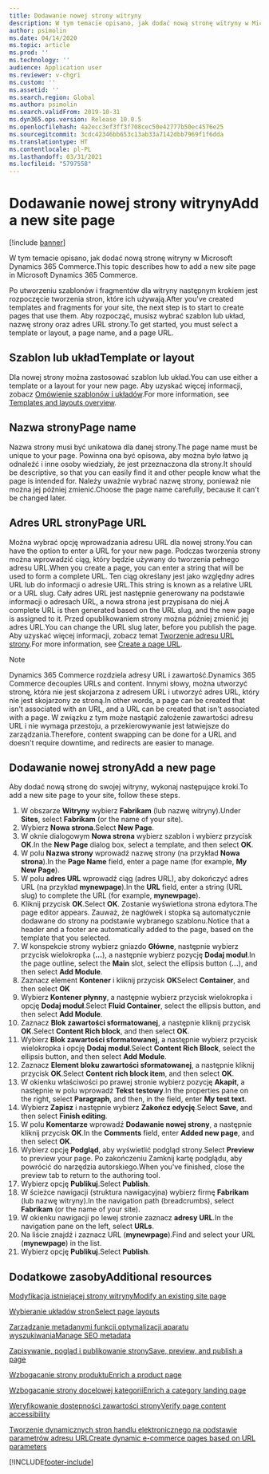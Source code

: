 ```yaml
---
title: Dodawanie nowej strony witryny
description: W tym temacie opisano, jak dodać nową stronę witryny w Microsoft Dynamics 365 Commerce.
author: psimolin
ms.date: 04/14/2020
ms.topic: article
ms.prod: ''
ms.technology: ''
audience: Application user
ms.reviewer: v-chgri
ms.custom: ''
ms.assetid: ''
ms.search.region: Global
ms.author: psimolin
ms.search.validFrom: 2019-10-31
ms.dyn365.ops.version: Release 10.0.5
ms.openlocfilehash: 4a2ecc3ef3ff3f708cec50e42777b50ec4576e25
ms.sourcegitcommit: 3cdc42346bb653c13ab33a7142dbb7969f1f6dda
ms.translationtype: HT
ms.contentlocale: pl-PL
ms.lasthandoff: 03/31/2021
ms.locfileid: "5797558"
---
```

# <a name="add-a-new-site-page"></a><span data-ttu-id="b5485-103">Dodawanie nowej strony witryny</span><span class="sxs-lookup"><span data-stu-id="b5485-103">Add a new site page</span></span>

[!include [banner](includes/banner.md)]

<span data-ttu-id="b5485-104">W tym temacie opisano, jak dodać nową stronę witryny w Microsoft Dynamics 365 Commerce.</span><span class="sxs-lookup"><span data-stu-id="b5485-104">This topic describes how to add a new site page in Microsoft Dynamics 365 Commerce.</span></span>

<span data-ttu-id="b5485-105">Po utworzeniu szablonów i fragmentów dla witryny następnym krokiem jest rozpoczęcie tworzenia stron, które ich używają.</span><span class="sxs-lookup"><span data-stu-id="b5485-105">After you've created templates and fragments for your site, the next step is to start to create pages that use them.</span></span> <span data-ttu-id="b5485-106">Aby rozpocząć, musisz wybrać szablon lub układ, nazwę strony oraz adres URL strony.</span><span class="sxs-lookup"><span data-stu-id="b5485-106">To get started, you must select a template or layout, a page name, and a page URL.</span></span>

## <a name="template-or-layout"></a><span data-ttu-id="b5485-107">Szablon lub układ</span><span class="sxs-lookup"><span data-stu-id="b5485-107">Template or layout</span></span>

<span data-ttu-id="b5485-108">Dla nowej strony można zastosować szablon lub układ.</span><span class="sxs-lookup"><span data-stu-id="b5485-108">You can use either a template or a layout for your new page.</span></span> <span data-ttu-id="b5485-109">Aby uzyskać więcej informacji, zobacz [Omówienie szablonów i układów](templates-layouts-overview.md).</span><span class="sxs-lookup"><span data-stu-id="b5485-109">For more information, see [Templates and layouts overview](templates-layouts-overview.md).</span></span>

## <a name="page-name"></a><span data-ttu-id="b5485-110">Nazwa strony</span><span class="sxs-lookup"><span data-stu-id="b5485-110">Page name</span></span>

<span data-ttu-id="b5485-111">Nazwa strony musi być unikatowa dla danej strony.</span><span class="sxs-lookup"><span data-stu-id="b5485-111">The page name must be unique to your page.</span></span> <span data-ttu-id="b5485-112">Powinna ona być opisowa, aby można było łatwo ją odnaleźć i inne osoby wiedziały, że jest przeznaczona dla strony.</span><span class="sxs-lookup"><span data-stu-id="b5485-112">It should be descriptive, so that you can easily find it and other people know what the page is intended for.</span></span> <span data-ttu-id="b5485-113">Należy uważnie wybrać nazwę strony, ponieważ nie można jej później zmienić.</span><span class="sxs-lookup"><span data-stu-id="b5485-113">Choose the page name carefully, because it can't be changed later.</span></span>

## <a name="page-url"></a><span data-ttu-id="b5485-114">Adres URL strony</span><span class="sxs-lookup"><span data-stu-id="b5485-114">Page URL</span></span>

<span data-ttu-id="b5485-115">Można wybrać opcję wprowadzania adresu URL dla nowej strony.</span><span class="sxs-lookup"><span data-stu-id="b5485-115">You can have the option to enter a URL for your new page.</span></span> <span data-ttu-id="b5485-116">Podczas tworzenia strony można wprowadzić ciąg, który będzie używany do tworzenia pełnego adresu URL.</span><span class="sxs-lookup"><span data-stu-id="b5485-116">When you create a page, you can enter a string that will be used to form a complete URL.</span></span> <span data-ttu-id="b5485-117">Ten ciąg określany jest jako względny adres URL lub do informacji o adresie URL.</span><span class="sxs-lookup"><span data-stu-id="b5485-117">This string is known as a relative URL or a URL slug.</span></span> <span data-ttu-id="b5485-118">Cały adres URL jest następnie generowany na podstawie informacji o adresach URL, a nowa strona jest przypisana do niej.</span><span class="sxs-lookup"><span data-stu-id="b5485-118">A complete URL is then generated based on the URL slug, and the new page is assigned to it.</span></span> <span data-ttu-id="b5485-119">Przed opublikowaniem strony można później zmienić jej adres URL.</span><span class="sxs-lookup"><span data-stu-id="b5485-119">You can change the URL slug later, before you publish the page.</span></span> <span data-ttu-id="b5485-120">Aby uzyskać więcej informacji, zobacz temat [Tworzenie adresu URL strony](create-page-URL.md).</span><span class="sxs-lookup"><span data-stu-id="b5485-120">For more information, see [Create a page URL](create-page-URL.md).</span></span>

> [!NOTE]
> <span data-ttu-id="b5485-121">Dynamics 365 Commerce rozdziela adresy URL i zawartość.</span><span class="sxs-lookup"><span data-stu-id="b5485-121">Dynamics 365 Commerce decouples URLs and content.</span></span> <span data-ttu-id="b5485-122">Innymi słowy, można utworzyć stronę, która nie jest skojarzona z adresem URL i utworzyć adres URL, który nie jest skojarzony ze stroną.</span><span class="sxs-lookup"><span data-stu-id="b5485-122">In other words, a page can be created that isn't associated with an URL, and a URL can be created that isn't associated with a page.</span></span> <span data-ttu-id="b5485-123">W związku z tym może nastąpić założenie zawartości adresu URL i nie wymaga przestoju, a przekierowywanie jest łatwiejsze do zarządzania.</span><span class="sxs-lookup"><span data-stu-id="b5485-123">Therefore, content swapping can be done for a URL and doesn't require downtime, and redirects are easier to manage.</span></span>

## <a name="add-a-new-page"></a><span data-ttu-id="b5485-124">Dodawanie nowej strony</span><span class="sxs-lookup"><span data-stu-id="b5485-124">Add a new page</span></span>

<span data-ttu-id="b5485-125">Aby dodać nową stronę do swojej witryny, wykonaj następujące kroki.</span><span class="sxs-lookup"><span data-stu-id="b5485-125">To add a new site page to your site, follow these steps.</span></span>

1. <span data-ttu-id="b5485-126">W obszarze **Witryny** wybierz **Fabrikam** (lub nazwę witryny).</span><span class="sxs-lookup"><span data-stu-id="b5485-126">Under **Sites**, select **Fabrikam** (or the name of your site).</span></span>
1. <span data-ttu-id="b5485-127">Wybierz **Nowa strona**.</span><span class="sxs-lookup"><span data-stu-id="b5485-127">Select **New Page**.</span></span>
1. <span data-ttu-id="b5485-128">W oknie dialogowym **Nowa strona** wybierz szablon i wybierz przycisk **OK**.</span><span class="sxs-lookup"><span data-stu-id="b5485-128">In the **New Page** dialog box, select a template, and then select **OK**.</span></span>
1. <span data-ttu-id="b5485-129">W polu **Nazwa strony** wprowadź nazwę strony (na przykład **Nowa strona**).</span><span class="sxs-lookup"><span data-stu-id="b5485-129">In the **Page Name** field, enter a page name (for example, **My New Page**).</span></span>
1. <span data-ttu-id="b5485-130">W polu **adres URL** wprowadź ciąg (adres URL), aby dokończyć adres URL (na przykład **mynewpage**).</span><span class="sxs-lookup"><span data-stu-id="b5485-130">In the **URL** field, enter a string (URL slug) to complete the URL (for example, **mynewpage**).</span></span>
1. <span data-ttu-id="b5485-131">Kliknij przycisk **OK**.</span><span class="sxs-lookup"><span data-stu-id="b5485-131">Select **OK**.</span></span> <span data-ttu-id="b5485-132">Zostanie wyświetlona strona edytora.</span><span class="sxs-lookup"><span data-stu-id="b5485-132">The page editor appears.</span></span> <span data-ttu-id="b5485-133">Zauważ, że nagłówek i stopka są automatycznie dodawane do strony na podstawie wybranego szablonu.</span><span class="sxs-lookup"><span data-stu-id="b5485-133">Notice that a header and a footer are automatically added to the page, based on the template that you selected.</span></span>
1. <span data-ttu-id="b5485-134">W konspekcie strony wybierz gniazdo **Główne**, następnie wybierz przycisk wielokropka (**...**), a następnie wybierz pozycję **Dodaj moduł**.</span><span class="sxs-lookup"><span data-stu-id="b5485-134">In the page outline, select the **Main** slot, select the ellipsis button (**...**), and then select **Add Module**.</span></span>
1. <span data-ttu-id="b5485-135">Zaznacz element **Kontener** i kliknij przycisk **OK**</span><span class="sxs-lookup"><span data-stu-id="b5485-135">Select **Container**, and then select **OK**</span></span>
1. <span data-ttu-id="b5485-136">Wybierz **Kontener płynny**, a następnie wybierz przycisk wielokropka i opcję **Dodaj moduł**.</span><span class="sxs-lookup"><span data-stu-id="b5485-136">Select **Fluid Container**, select the ellipsis button, and then select **Add Module**.</span></span>
1. <span data-ttu-id="b5485-137">Zaznacz **Blok zawartości sformatowanej**, a następnie kliknij przycisk **OK**.</span><span class="sxs-lookup"><span data-stu-id="b5485-137">Select **Content Rich block**, and then select **OK**.</span></span>
1. <span data-ttu-id="b5485-138">Wybierz **Blok zawartości sformatowanej**, a następnie wybierz przycisk wielokropka i opcję **Dodaj moduł**.</span><span class="sxs-lookup"><span data-stu-id="b5485-138">Select **Content Rich Block**, select the ellipsis button, and then select **Add Module**.</span></span>
1. <span data-ttu-id="b5485-139">Zaznacz **Element bloku zawartości sformatowanej**, a następnie kliknij przycisk **OK**.</span><span class="sxs-lookup"><span data-stu-id="b5485-139">Select **Content rich block item**, and then select **OK**.</span></span>
1. <span data-ttu-id="b5485-140">W okienku właściwości po prawej stronie wybierz pozycję **Akapit**, a następnie w polu wprowadź **Tekst testowy**.</span><span class="sxs-lookup"><span data-stu-id="b5485-140">In the properties pane on the right, select **Paragraph**, and then, in the field, enter **My test text**.</span></span>
1. <span data-ttu-id="b5485-141">Wybierz **Zapisz** i następnie wybierz **Zakończ edycję**.</span><span class="sxs-lookup"><span data-stu-id="b5485-141">Select **Save**, and then select **Finish editing**.</span></span>
1. <span data-ttu-id="b5485-142">W polu **Komentarze** wprowadź **Dodawanie nowej strony**, a następnie kliknij przycisk **OK**.</span><span class="sxs-lookup"><span data-stu-id="b5485-142">In the **Comments** field, enter **Added new page**, and then select **OK**.</span></span>
1. <span data-ttu-id="b5485-143">Wybierz opcję **Podgląd**, aby wyświetlić podgląd strony.</span><span class="sxs-lookup"><span data-stu-id="b5485-143">Select **Preview** to preview your page.</span></span> <span data-ttu-id="b5485-144">Po zakończeniu Zamknij kartę podglądu, aby powrócić do narzędzia autorskiego.</span><span class="sxs-lookup"><span data-stu-id="b5485-144">When you've finished, close the preview tab to return to the authoring tool.</span></span>
1. <span data-ttu-id="b5485-145">Wybierz opcję **Publikuj**.</span><span class="sxs-lookup"><span data-stu-id="b5485-145">Select **Publish**.</span></span>
1. <span data-ttu-id="b5485-146">W ścieżce nawigacji (struktura nawigacyjna) wybierz firmę **Fabrikam** (lub nazwę witryny).</span><span class="sxs-lookup"><span data-stu-id="b5485-146">In the navigation path (breadcrumbs), select **Fabrikam** (or the name of your site).</span></span>
1. <span data-ttu-id="b5485-147">W okienku nawigacji po lewej stronie zaznacz **adresy URL**.</span><span class="sxs-lookup"><span data-stu-id="b5485-147">In the navigation pane on the left, select **URLs**.</span></span>
1. <span data-ttu-id="b5485-148">Na liście znajdź i zaznacz URL (**mynewpage**).</span><span class="sxs-lookup"><span data-stu-id="b5485-148">Find and select your URL (**mynewpage**) in the list.</span></span>
1. <span data-ttu-id="b5485-149">Wybierz opcję **Publikuj**.</span><span class="sxs-lookup"><span data-stu-id="b5485-149">Select **Publish**.</span></span>

## <a name="additional-resources"></a><span data-ttu-id="b5485-150">Dodatkowe zasoby</span><span class="sxs-lookup"><span data-stu-id="b5485-150">Additional resources</span></span>

[<span data-ttu-id="b5485-151">Modyfikacja istniejącej strony witryny</span><span class="sxs-lookup"><span data-stu-id="b5485-151">Modify an existing site page</span></span>](modify-existing-page.md)

[<span data-ttu-id="b5485-152">Wybieranie układów stron</span><span class="sxs-lookup"><span data-stu-id="b5485-152">Select page layouts</span></span>](select-page-layouts.md)

[<span data-ttu-id="b5485-153">Zarządzanie metadanymi funkcji optymalizacji aparatu wyszukiwania</span><span class="sxs-lookup"><span data-stu-id="b5485-153">Manage SEO metadata</span></span>](manage-seo-metadata.md)

[<span data-ttu-id="b5485-154">Zapisywanie, pogląd i publikowanie strony</span><span class="sxs-lookup"><span data-stu-id="b5485-154">Save, preview, and publish a page</span></span>](save-preview-publish-page.md)

[<span data-ttu-id="b5485-155">Wzbogacanie strony produktu</span><span class="sxs-lookup"><span data-stu-id="b5485-155">Enrich a product page</span></span>](enrich-product-page.md)

[<span data-ttu-id="b5485-156">Wzbogacanie strony docelowej kategorii</span><span class="sxs-lookup"><span data-stu-id="b5485-156">Enrich a category landing page</span></span>](enrich-category-page.md)

[<span data-ttu-id="b5485-157">Weryfikowanie dostępności zawartości strony</span><span class="sxs-lookup"><span data-stu-id="b5485-157">Verify page content accessibility</span></span>](verify-accessibility.md)

[<span data-ttu-id="b5485-158">Tworzenie dynamicznych stron handlu elektronicznego na podstawie parametrów adresu URL</span><span class="sxs-lookup"><span data-stu-id="b5485-158">Create dynamic e-commerce pages based on URL parameters</span></span>](create-dynamic-pages.md)


[!INCLUDE[footer-include](../includes/footer-banner.md)]
